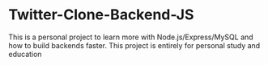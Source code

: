 # Twitter-Clone-Backend-JS
This is a personal project to learn more with Node.js/Express/MySQL and how to build backends faster. This project is entirely for personal study and education
